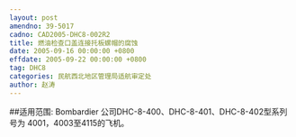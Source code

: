 ```yaml
---
layout: post
amendno: 39-5017
cadno: CAD2005-DHC8-002R2
title: 燃油检查口盖连接托板螺帽的腐蚀
date: 2005-09-16 00:00:00 +0800
effdate: 2005-09-22 00:00:00 +0800
tag: DHC8
categories: 民航西北地区管理局适航审定处
author: 赵涛
---
```


##适用范围:
Bombardier 公司DHC-8-400、DHC-8-401、DHC-8-402型系列号为 4001，4003至4115的飞机。

